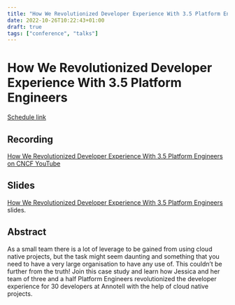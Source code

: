 ```yaml
---
title: "How We Revolutionized Developer Experience With 3.5 Platform Engineers @ KubeCon + CloudNativeCon NA 2022"
date: 2022-10-26T10:22:43+01:00
draft: true
tags: ["conference", "talks"]
---
```


# How We Revolutionized Developer Experience With 3.5 Platform Engineers
[Schedule link](https://kccncna2022.sched.com/event/78e7339526eb1641602210ab28b52d3c)

## Recording
[How We Revolutionized Developer Experience With 3.5 Platform Engineers on CNCF YouTube](https://www.youtube.com/watch?v=0YqKUU1Tx9I)

## Slides
[How We Revolutionized Developer Experience With 3.5 Platform Engineers](https://github.com/Solisol/Solisol.github.io/raw/main/slides/how_revolutionize_dev_ex_kubecon.pdf) slides.

## Abstract
As a small team there is a lot of leverage to be gained from using cloud native projects, but the task might seem daunting and something that you need to have a very large organisation to have any use of. This couldn’t be further from the truth! Join this case study and learn how Jessica and her team of three and a half Platform Engineers revolutionized the developer experience for 30 developers at Annotell with the help of cloud native projects.

